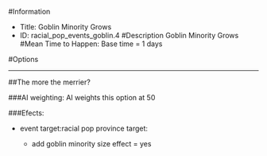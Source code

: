 #Information
 - Title: Goblin Minority Grows
 - ID: racial_pop_events_goblin.4
#Description
Goblin Minority Grows
#Mean Time to Happen:
Base time = 1 days

#Options

___
##The more the merrier?

###AI weighting:
AI weights this option at 50


###Efects:<ul><li>event target:racial pop province target:</li><ul><li>add goblin minority size effect = yes</li></ul></ul>
